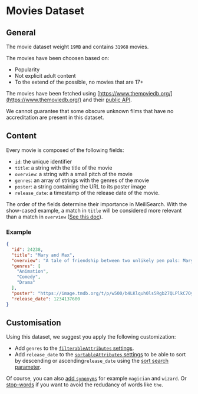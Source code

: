 # Movies Dataset

## General

The movie dataset weight `19MB` and contains `31968` movies.

The movies have been choosen based on:
- Popularity
- Not explicit adult content
- To the extend of the possible, no movies that are 17+

The movies have been fetched using [https://www.themoviedb.org/](https://www.themoviedb.org/) and their [public API](https://developers.themoviedb.org/3).

We cannot guarantee that some obscure unknown films that have no accreditation are present in this dataset.

## Content

Every movie is composed of the following fields:

- `id`: the unique identifier
- `title`: a string with the title of the movie
- `overview`: a string with a small pitch of the movie
- `genres`: an array of strings with the genres of the movie
- `poster`: a string containing the URL to its poster image
- `release_date`: a timestamp of the release date of the movie.

The order of the fields determine their importance in MeiliSearch. With the show-cased example, a match in `title` will be considered more relevant than a match in `overview` ([See this doc](https://docs.meilisearch.com/learn/core_concepts/relevancy.html#attribute-ranking-order)).

### Example
```json
{
  "id": 24238,
  "title": "Mary and Max",
  "overview": "A tale of friendship between two unlikely pen pals: Mary, a lonely, eight-year-old girl living in the suburbs of Melbourne, and Max, a forty-four-year old, severely obese man living in New York. In the mid-1970s, a homely, friendless Australian girl of 8 picks a name out of a Manhattan phone book and writes to him; she includes a chocolate bar. He writes back, with chocolate. Thus begins a 20-year correspondence. Will the two ever meet face to face?",
  "genres": [
    "Animation",
    "Comedy",
    "Drama"
  ],
  "poster": "https://image.tmdb.org/t/p/w500/b4LKlquh0ls5Rgb27QLPlkC7Oya.jpg",
  "release_date": 1234137600
}
```

## Customisation

Using this dataset, we suggest you apply the following customization:

- Add `genres` to the [`filterableAttributes` settings](https://docs.meilisearch.com/reference/api/filterable_attributes.html).
- Add `release_date` to the [`sortableAttributes` settings](https://docs.meilisearch.com/reference/api/sortable_attributes) to be able to sort by descending or ascending`release_date` using the [sort search parameter](https://docs.meilisearch.com/reference/features/search_parameters.html#sort).

Of course, you can also [add `synonyms`](https://docs.meilisearch.com/reference/features/synonyms.html#synonyms) for example `magician` and `wizard`.
Or [stop-words](https://docs.meilisearch.com/reference/features/stop_words.html) if you want to avoid the redudancy of words like `the`.
